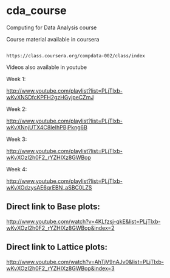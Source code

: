 cda_course
==========

Computing for Data Analysis course

Course material available in coursera

<code>
https://class.coursera.org/compdata-002/class/index
</code>

Videos also available in youtube

Week 1:

http://www.youtube.com/playlist?list=PLjTlxb-wKvXNSDfcKPFH2gzHGyjpeCZmJ

Week 2:

http://www.youtube.com/playlist?list=PLjTlxb-wKvXNnjUTX4C8IeIhPBjPkng6B

Week 3:

http://www.youtube.com/playlist?list=PLjTlxb-wKvXOzI2h0F2_rYZHIXz8GWBop

Week 4:

http://www.youtube.com/playlist?list=PLjTlxb-wKvXOdzysAE6qrEBN_aSBC0LZS

## Direct link to Base plots:

http://www.youtube.com/watch?v=4KLfzsj-qkE&list=PLjTlxb-wKvXOzI2h0F2_rYZHIXz8GWBop&index=2

## Direct link to Lattice plots:

http://www.youtube.com/watch?v=AhTjV9nAJv0&list=PLjTlxb-wKvXOzI2h0F2_rYZHIXz8GWBop&index=3




